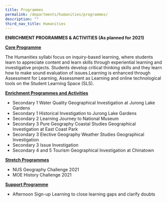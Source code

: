 ```yaml
---
title: Programmes
permalink: /departments/humanities/programmes/
description: ""
third_nav_title: Humanities
---
```

**ENRICHMENT PROGRAMMES & ACTIVITIES (As planned for 2021)**

<u>**Core Programme**</u>

The Humanities syllabi focus on inquiry-based learning, where students learn to appreciate content and learn skills through experiential learning and investigative projects. Students develop critical thinking skills and they learn how to make sound evaluation of issues.Learning is enhanced through Assessment for Learning, Assessment as Learning and online technological tools on the Student Learning Space (SLS).

<u>**Enrichment Programmes and Activities**</u>

* Secondary 1 Water Quality Geographical Investigation at Jurong Lake Gardens
* Secondary 1 Historical Investigation to Jurong Lake Gardens
* Secondary 2 Learning Journey to National Museum
* Secondary 3 Pure Geography Coastal Studies Geographical Investigation at East Coast Park
* Secondary 3 Elective Geography Weather Studies Geographical Investigation
* Secondary 3 Issue Investigation
* Secondary 4 and 5 Tourism Geographical Investigation at Chinatown






<u>**Stretch Programmes**</u>

* NUS Geography Challenge 2021
* MOE History Challenge 2021

<u>**Support Programme**</u>


* Afternoon Sign-up Learning to close learning gaps and clarify doubts 